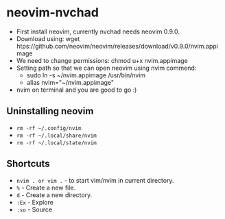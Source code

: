 # neovim-nvchad

- First install neovim, currently nvchad needs neovim 0.9.0.
- Download using: wget htps://github.com/neovim/neovim/releases/download/v0.9.0/nvim.appimage
- We need to change permissions: chmod u+x nvim.appimage
- Setting path so that we can open neovim using nvim commend: 
  - sudo ln -s ~/nvim.appimage /usr/bin/nvim
  - alias nvim="~/nvim.appimage"
- nvim on terminal and you are good to go :)

## Uninstalling neovim
- `rm -rf ~/.config/nvim`
- `rm -rf ~/.local/share/nvim`
- `rm -rf ~/.local/state/nvim`

## Shortcuts
- `nvim . or vim .` - to start vim/nvim in current directory.
- `%` - Create a new file.
- `d` - Create a new directory.
- `:Ex` - Explore
- `:so` - Source
